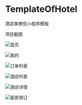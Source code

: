 # TemplateOfHotel

酒店类微信小程序模板

项目截图

![首页](https://github.com/RaoMeng/TemplateOfHotel/blob/master/screenshot/%E9%A6%96%E9%A1%B5.jpg)

![我的](https://github.com/RaoMeng/TemplateOfHotel/blob/master/screenshot/%E6%88%91%E7%9A%84.jpg)

![订单列表](https://github.com/RaoMeng/TemplateOfHotel/blob/master/screenshot/%E8%AE%A2%E5%8D%95%E5%88%97%E8%A1%A8.jpg)

![酒店列表](https://github.com/RaoMeng/TemplateOfHotel/blob/master/screenshot/%E9%85%92%E5%BA%97%E5%88%97%E8%A1%A8.jpg)

![酒店详情](https://github.com/RaoMeng/TemplateOfHotel/blob/master/screenshot/%E9%85%92%E5%BA%97%E8%AF%A6%E6%83%85.jpg)

![客房预订](https://github.com/RaoMeng/TemplateOfHotel/blob/master/screenshot/%E5%AE%A2%E6%88%BF%E9%A2%84%E8%AE%A2.jpg)
